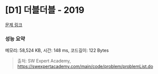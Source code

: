 # [D1] 더블더블 - 2019 

[문제 링크](https://swexpertacademy.com/main/code/problem/problemDetail.do?contestProbId=AV5QDEX6AqwDFAUq) 

### 성능 요약

메모리: 58,524 KB, 시간: 148 ms, 코드길이: 122 Bytes



> 출처: SW Expert Academy, https://swexpertacademy.com/main/code/problem/problemList.do